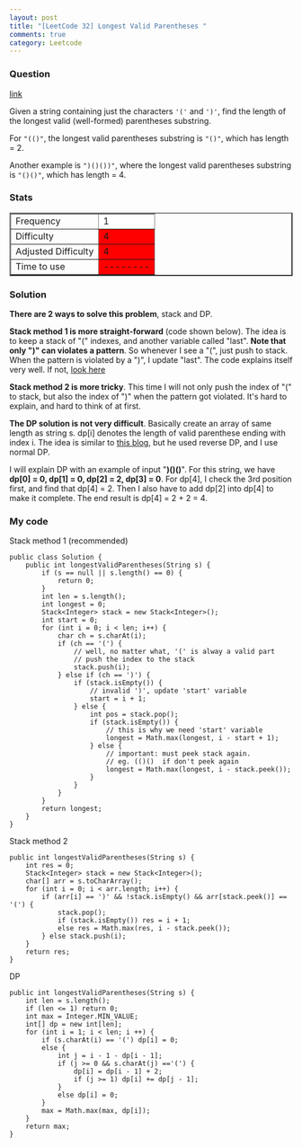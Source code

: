 ```yaml
---
layout: post
title: "[LeetCode 32] Longest Valid Parentheses "
comments: true
category: Leetcode
---
```


### Question

[link](http://oj.leetcode.com/problems/longest-valid-parentheses/)

<div class="question-content">
            <p></p><p>Given a string containing just the characters <code>'('</code> and <code>')'</code>, find the length of the longest valid (well-formed) parentheses substring.
</p>
<p>
For <code>"(()"</code>, the longest valid parentheses substring is <code>"()"</code>, which has length = 2.
</p>
<p>
Another example is <code>")()())"</code>, where the longest valid parentheses substring is <code>"()()"</code>, which has length = 4.
</p><p></p>
          </div>
          
### Stats

<table border="2">
	<tr>
		<td>Frequency</td>
		<td bgcolor="white">1</td>
	</tr>
	<tr>
		<td>Difficulty</td>
		<td bgcolor="red">4</td>
	</tr>
	<tr>
		<td>Adjusted Difficulty</td>
		<td bgcolor="red">4</td>
	</tr>
	<tr>
		<td>Time to use</td>
		<td bgcolor="red">--------</td>
	</tr>
</table>

### Solution

**There are 2 ways to solve this problem**, stack and DP.

**Stack method 1 is more straight-forward** (code shown below). The idea is to keep a stack of "(" indexes, and another variable called "last". **Note that only ")" can violates a pattern**. So whenever I see a "(", just push to stack. When the pattern is violated by a ")", I update "last". The code explains itself very well. If not, [look here](http://discuss.leetcode.com/questions/212/longest-valid-parentheses/1488)

**Stack method 2 is more tricky**. This time I will not only push the index of "(" to stack, but also the index of ")" when the pattern got violated. It's hard to explain, and hard to think of at first.

**The DP solution is not very difficult**. Basically create an array of same length as string s. dp\[i\] denotes the length of valid parenthese ending with index i. The idea is similar to [this blog](http://blog.csdn.net/abcbc/article/details/8826782), but he used reverse DP, and I use normal DP.

I will explain DP with an example of input "**)()()**". For this string, we have **dp\[0\] = 0, dp\[1\] = 0, dp\[2\] = 2, dp\[3\] = 0**. For dp\[4\], I check the 3rd position first, and find that dp\[4\] = 2. Then I also have to add dp\[2\] into dp\[4\] to make it complete. The end result is dp\[4\] = 2 + 2 = 4.

### My code

Stack method 1 (recommended)

```
public class Solution {
    public int longestValidParentheses(String s) {
        if (s == null || s.length() == 0) {
            return 0;
        }
        int len = s.length();
        int longest = 0;
        Stack<Integer> stack = new Stack<Integer>();
        int start = 0;
        for (int i = 0; i < len; i++) {
            char ch = s.charAt(i);
            if (ch == '(') {
                // well, no matter what, '(' is alway a valid part
                // push the index to the stack
                stack.push(i);
            } else if (ch == ')') {
                if (stack.isEmpty()) {
                    // invalid ')', update 'start' variable
                    start = i + 1;
                } else {
                    int pos = stack.pop();
                    if (stack.isEmpty()) {
                        // this is why we need 'start' variable
                        longest = Math.max(longest, i - start + 1);
                    } else {
                        // important: must peek stack again.
                        // eg. (()()  if don't peek again
                        longest = Math.max(longest, i - stack.peek());
                    }
                }
            }
        }
        return longest;
    }
}
```

Stack method 2

    public int longestValidParentheses(String s) {
        int res = 0;
        Stack<Integer> stack = new Stack<Integer>();
        char[] arr = s.toCharArray();
        for (int i = 0; i < arr.length; i++) {
            if (arr[i] == ')' && !stack.isEmpty() && arr[stack.peek()] == '(') {
                stack.pop();
                if (stack.isEmpty()) res = i + 1;
                else res = Math.max(res, i - stack.peek());
            } else stack.push(i);
        }
        return res;
    }

DP

    public int longestValidParentheses(String s) {
        int len = s.length();
        if (len <= 1) return 0;
        int max = Integer.MIN_VALUE;
        int[] dp = new int[len];
        for (int i = 1; i < len; i ++) {
            if (s.charAt(i) == '(') dp[i] = 0;
            else {
                int j = i - 1 - dp[i - 1];
                if (j >= 0 && s.charAt(j) =='(') {
                    dp[i] = dp[i - 1] + 2;
                    if (j >= 1) dp[i] += dp[j - 1];
                }
                else dp[i] = 0;
            }
            max = Math.max(max, dp[i]);
        }
        return max;
    }
